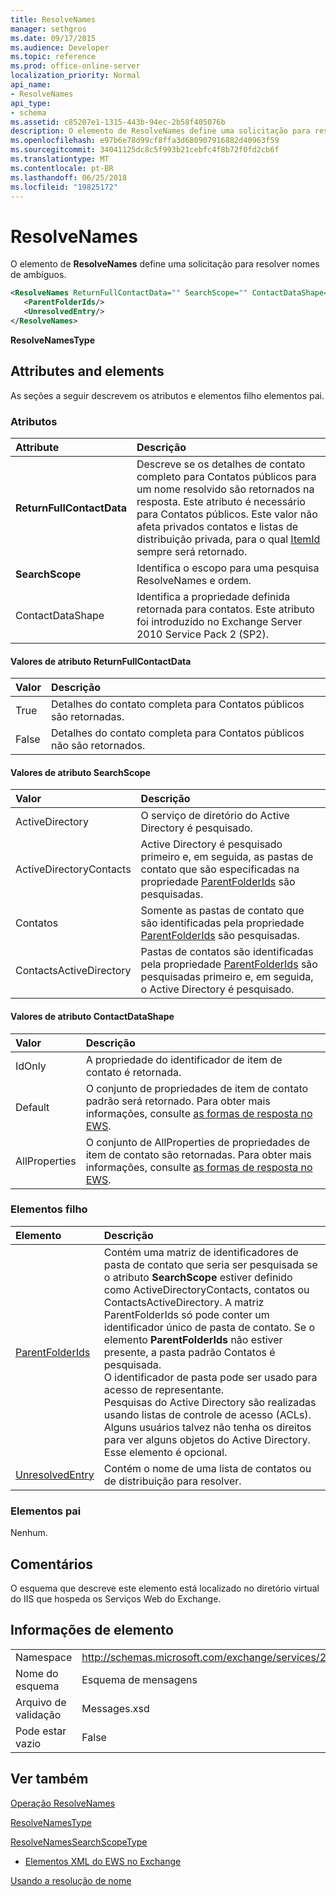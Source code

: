 ```yaml
---
title: ResolveNames
manager: sethgros
ms.date: 09/17/2015
ms.audience: Developer
ms.topic: reference
ms.prod: office-online-server
localization_priority: Normal
api_name:
- ResolveNames
api_type:
- schema
ms.assetid: c85207e1-1315-443b-94ec-2b58f405076b
description: O elemento de ResolveNames define uma solicitação para resolver nomes de ambíguos.
ms.openlocfilehash: e97b6e78d99cf8ffa3d680907916882d40963f59
ms.sourcegitcommit: 34041125dc8c5f993b21cebfc4f8b72f0fd2cb6f
ms.translationtype: MT
ms.contentlocale: pt-BR
ms.lasthandoff: 06/25/2018
ms.locfileid: "19825172"
---
```

# <a name="resolvenames"></a>ResolveNames

O elemento de **ResolveNames** define uma solicitação para resolver nomes de ambíguos. 
  
```XML
<ResolveNames ReturnFullContactData="" SearchScope="" ContactDataShape="">
   <ParentFolderIds/>
   <UnresolvedEntry/>
</ResolveNames>
```

 **ResolveNamesType**
## <a name="attributes-and-elements"></a>Attributes and elements

As seções a seguir descrevem os atributos e elementos filho elementos pai.
  
### <a name="attributes"></a>Atributos

|**Attribute**|**Descrição**|
|:-----|:-----|
|**ReturnFullContactData** <br/> |Descreve se os detalhes de contato completo para Contatos públicos para um nome resolvido são retornados na resposta. Este atributo é necessário para Contatos públicos. Este valor não afeta privados contatos e listas de distribuição privada, para o qual [ItemId](itemid.md) sempre será retornado.  <br/> |
|**SearchScope** <br/> |Identifica o escopo para uma pesquisa ResolveNames e ordem.  <br/> |
|ContactDataShape  <br/> |Identifica a propriedade definida retornada para contatos. Este atributo foi introduzido no Exchange Server 2010 Service Pack 2 (SP2).  <br/> |
   
#### <a name="returnfullcontactdata-attribute-values"></a>Valores de atributo ReturnFullContactData

|**Valor**|**Descrição**|
|:-----|:-----|
|True  <br/> |Detalhes do contato completa para Contatos públicos são retornadas.  <br/> |
|False  <br/> |Detalhes do contato completa para Contatos públicos não são retornados.  <br/> |
   
#### <a name="searchscope-attribute-values"></a>Valores de atributo SearchScope

|**Valor**|**Descrição**|
|:-----|:-----|
|ActiveDirectory  <br/> |O serviço de diretório do Active Directory é pesquisado.  <br/> |
|ActiveDirectoryContacts  <br/> |Active Directory é pesquisado primeiro e, em seguida, as pastas de contato que são especificadas na propriedade [ParentFolderIds](parentfolderids.md) são pesquisadas.  <br/> |
|Contatos  <br/> |Somente as pastas de contato que são identificadas pela propriedade [ParentFolderIds](parentfolderids.md) são pesquisadas.  <br/> |
|ContactsActiveDirectory  <br/> |Pastas de contatos são identificadas pela propriedade [ParentFolderIds](parentfolderids.md) são pesquisadas primeiro e, em seguida, o Active Directory é pesquisado.  <br/> |
   
#### <a name="contactdatashape-attribute-values"></a>Valores de atributo ContactDataShape

|**Valor**|**Descrição**|
|:-----|:-----|
|IdOnly  <br/> |A propriedade do identificador de item de contato é retornada.  <br/> |
|Default  <br/> |O conjunto de propriedades de item de contato padrão será retornado. Para obter mais informações, consulte [as formas de resposta no EWS](http://msdn.microsoft.com/library/1c5ddc0a-c4e0-4488-8972-7543b5b464df%28Office.15%29.aspx).  <br/> |
|AllProperties  <br/> |O conjunto de AllProperties de propriedades de item de contato são retornadas. Para obter mais informações, consulte [as formas de resposta no EWS](http://msdn.microsoft.com/library/1c5ddc0a-c4e0-4488-8972-7543b5b464df%28Office.15%29.aspx).  <br/> |
   
### <a name="child-elements"></a>Elementos filho

|**Elemento**|**Descrição**|
|:-----|:-----|
|[ParentFolderIds](parentfolderids.md) <br/> |Contém uma matriz de identificadores de pasta de contato que seria ser pesquisada se o atributo **SearchScope** estiver definido como ActiveDirectoryContacts, contatos ou ContactsActiveDirectory. A matriz ParentFolderIds só pode conter um identificador único de pasta de contato. Se o elemento **ParentFolderIds** não estiver presente, a pasta padrão Contatos é pesquisada.  <br/> O identificador de pasta pode ser usado para acesso de representante.  <br/> Pesquisas do Active Directory são realizadas usando listas de controle de acesso (ACLs). Alguns usuários talvez não tenha os direitos para ver alguns objetos do Active Directory.  <br/> Esse elemento é opcional.  <br/> |
|[UnresolvedEntry](unresolvedentry.md) <br/> |Contém o nome de uma lista de contatos ou de distribuição para resolver.  <br/> |
   
### <a name="parent-elements"></a>Elementos pai

Nenhum.
  
## <a name="remarks"></a>Comentários

O esquema que descreve este elemento está localizado no diretório virtual do IIS que hospeda os Serviços Web do Exchange.
  
## <a name="element-information"></a>Informações de elemento

|||
|:-----|:-----|
|Namespace  <br/> |http://schemas.microsoft.com/exchange/services/2006/messages  <br/> |
|Nome do esquema  <br/> |Esquema de mensagens  <br/> |
|Arquivo de validação  <br/> |Messages.xsd  <br/> |
|Pode estar vazio  <br/> |False  <br/> |
   
## <a name="see-also"></a>Ver também



[Operação ResolveNames](resolvenames-operation.md)
  
[ResolveNamesType](https://msdn.microsoft.com/library/ExchangeWebServices.ResolveNamesType.aspx)
  
[ResolveNamesSearchScopeType](https://msdn.microsoft.com/library/ExchangeWebServices.ResolveNamesSearchScopeType.aspx)


- [Elementos XML do EWS no Exchange](ews-xml-elements-in-exchange.md)


[Usando a resolução de nome](http://msdn.microsoft.com/library/9257fb07-89d2-46eb-b885-e2173fe6fbc1%28Office.15%29.aspx)

